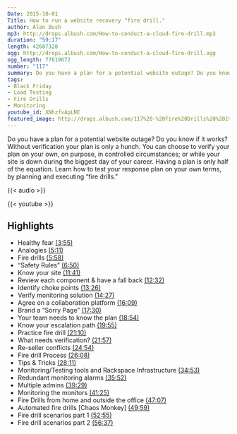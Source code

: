 ```yaml
---
Date: 2015-10-01
Title: How to run a website recovery "fire drill."
author: Alan Bush
mp3: http://drops.albush.com/How-to-conduct-a-cloud-fire-drill.mp3
duration: "59:17"
length: 42687320
ogg: http://drops.albush.com/How-to-conduct-a-cloud-fire-drill.ogg
ogg_length: 77619672
number: "117"
summary: Do you have a plan for a potential website outage? Do you know if it works? Without verification your plan is only a hunch. You can choose to verify your plan on your own, on purpose, in controlled circumstances; or while your site is down during the biggest day of your career. Having a plan is only half of the equation. Learn how to test your response plan on your own terms, by planning and executing “fire drills.”
tags:
- Black Friday
- Load Testing
- Fire Drills
- Monitoring
youtube_id: XNhzfvApLNE
featured_image: http://drops.albush.com/117%20-%20Fire%20Drills%20%281%29.png
---
```

Do you have a plan for a potential website outage? Do you know if it works? Without verification your plan is only a hunch. You can choose to verify your plan on your own, on purpose, in controlled circumstances; or while your site is down during the biggest day of your career. Having a plan is only half of the equation. Learn how to test your response plan on your own terms, by planning and executing “fire drills.”
<!--more-->

{{< audio >}}

{{< youtube >}}

## Highlights

* Healthy fear [(3:55)](https://youtu.be/XNhzfvApLNE?t=3m55s)
* Analogies [(5:11)](https://youtu.be/XNhzfvApLNE?t=5m11s)
* Fire drills [(5:58)](https://youtu.be/XNhzfvApLNE?t=5m58s)
* “Safety Rules” [(6:50)](https://youtu.be/XNhzfvApLNE?t=6m50s)
* Know your site [(11:41)](https://youtu.be/XNhzfvApLNE?t=11m41s)
* Review each component & have a fall back [(12:32)](https://youtu.be/XNhzfvApLNE?t=12m32s)
* Identify choke points [(13:26)](https://youtu.be/XNhzfvApLNE?t=13m26s)
* Verify monitoring solution [(14:27)](https://youtu.be/XNhzfvApLNE?t=14m27s)
* Agree on a collaboration platform [(16:09)](https://youtu.be/XNhzfvApLNE?t=16m09s)
* Brand a “Sorry Page” [(17:30)](https://youtu.be/XNhzfvApLNE?t=17m30s)
* Your team needs to know the plan [(18:54)](https://youtu.be/XNhzfvApLNE?t=18m54s)
* Know your escalation path [(19:55)](https://youtu.be/XNhzfvApLNE?t=19m55s)
* Practice fire drill [(21:10)](https://youtu.be/XNhzfvApLNE?t=21m10s)
* What needs verification? [(21:57)](https://youtu.be/XNhzfvApLNE?t=21m57s)
* Re-seller conflicts [(24:54)](https://youtu.be/XNhzfvApLNE?t=24m54s)
* Fire drill Process [(26:08)](https://youtu.be/XNhzfvApLNE?t=26m08s)
* Tips & Tricks [(28:11)](https://youtu.be/XNhzfvApLNE?t=28m11s)
* Monitoring/Testing tools and Rackspace Infrastructure [(34:53)](https://youtu.be/XNhzfvApLNE?t=34m53s)
* Redundant monitoring alarms [(35:52)](https://youtu.be/XNhzfvApLNE?t=35m52s)
* Multiple admins [(39:29)](https://youtu.be/XNhzfvApLNE?t=39m29s)
* Monitoring the monitors [(41:25)](https://youtu.be/XNhzfvApLNE?t=41m25s)
* Fire Drills from home and outside the office [(47:07)](https://youtu.be/XNhzfvApLNE?t=47m07s)
* Automated fire drills [Chaos Monkey] [(49:59)](https://youtu.be/XNhzfvApLNE?t=49m59s)
* Fire drill scenarios part 1 [(52:55)](https://youtu.be/XNhzfvApLNE?t=52m55s)
* Fire drill scenarios part 2 [(56:37)](https://youtu.be/XNhzfvApLNE?t=56m37s)
